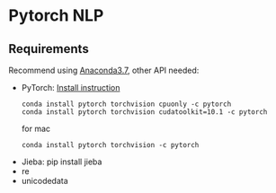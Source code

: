 # Pytorch NLP

## Requirements
Recommend using [Anaconda3.7](https://docs.anaconda.com/anaconda/install/), other API needed:
- PyTorch: [Install instruction](https://pytorch.org/)
    ```
    conda install pytorch torchvision cpuonly -c pytorch
    conda install pytorch torchvision cudatoolkit=10.1 -c pytorch
    ```
    for mac
    ```
    conda install pytorch torchvision -c pytorch
    ```
- Jieba: pip install jieba
- re
- unicodedata

